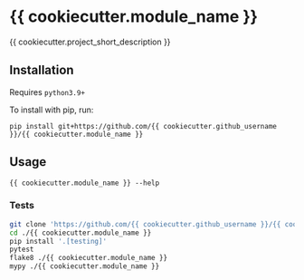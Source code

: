 # {{ cookiecutter.module_name }}

{{ cookiecutter.project_short_description }}

## Installation

Requires `python3.9+`

To install with pip, run:

```
pip install git+https://github.com/{{ cookiecutter.github_username }}/{{ cookiecutter.module_name }}
```

## Usage

```
{{ cookiecutter.module_name }} --help
```

### Tests

```bash
git clone 'https://github.com/{{ cookiecutter.github_username }}/{{ cookiecutter.module_name }}'
cd ./{{ cookiecutter.module_name }}
pip install '.[testing]'
pytest
flake8 ./{{ cookiecutter.module_name }}
mypy ./{{ cookiecutter.module_name }}
```
